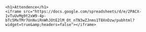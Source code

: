 <html lang="en">
<head>
    <meta charset="UTF-8">
    <meta http-equiv="X-UA-Compatible" content="IE=edge">
    <meta name="viewport" content="width=device-width, initial-scale=1.0">
    <title>SK Classes</title>
     <link rel="icon" href="icon.png">
</head>
<style>
iframe {
    width: 99%;
    height: 500px;
    border:3px solid black;
    }
</style>
<body>

    <h1>Attendence</h1>
    <iframe src="https://docs.google.com/spreadsheets/d/e/2PACX-1vTuUvMg9t2xW9-4p-bTc5MxTMr7UnNviRnWhJOtE2lM_Ot_nTN3wZJnms1T8XnDzw/pubhtml?widget=true&amp;headers=false"></iframe>
</body>
</html>
